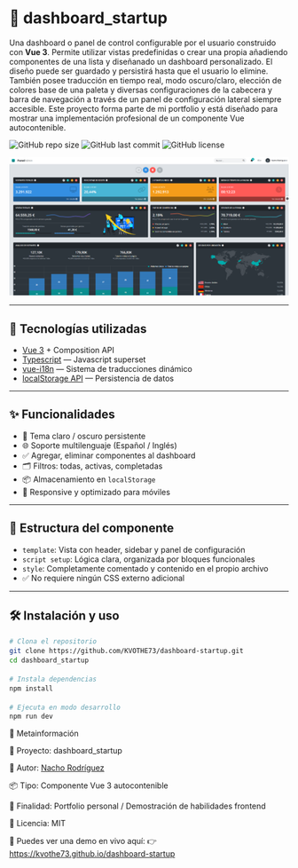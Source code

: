 # 📘 dashboard_startup

Una dashboard o panel de control configurable por el usuario construido con **Vue 3**. Permite utilizar vistas predefinidas o crear una propia añadiendo componentes de una lista y diseñanado un dashboard personalizado. El diseño puede ser guardado y persistirá hasta que el usuario lo elimine. También posee traducción en tiempo real, modo oscuro/claro, elección de colores base de una paleta y diversas configuraciones de la cabecera y barra de navegación a través de un panel de configuración lateral siempre accesible.
Este proyecto forma parte de mi portfolio y está diseñado para mostrar una implementación profesional de un componente Vue autocontenible.

![GitHub repo size](https://img.shields.io/github/repo-size/KVOTHE73/dashboard-startup)
![GitHub last commit](https://img.shields.io/github/last-commit/KVOTHE73/dashboard-startup)
![GitHub license](https://img.shields.io/github/license/KVOTHE73/dashboard-startup)

![Vista del editor](./public/dashboardPreview.png)

---

## 🚀 Tecnologías utilizadas

- [Vue 3](https://vuejs.org/) + Composition API
- [Typescript](https://www.typescriptlang.org/) — Javascript superset
- [vue-i18n](https://github.com/markedjs/marked) — Sistema de traducciones dinámico
- [localStorage API](https://highlightjs.org/) — Persistencia de datos

---

## ✨ Funcionalidades

- 🎨 Tema claro / oscuro persistente
- 🌐 Soporte multilenguaje (Español / Inglés)
- ✅ Agregar, eliminar componentes al dashboard
- 🗂️ Filtros: todas, activas, completadas
- 📦 Almacenamiento en `localStorage`
- 📱 Responsive y optimizado para móviles

---

## 🧩 Estructura del componente

- `template`: Vista con header, sidebar y panel de configuración
- `script setup`: Lógica clara, organizada por bloques funcionales
- `style`: Completamente comentado y contenido en el propio archivo
- ✅ No requiere ningún CSS externo adicional

---

## 🛠️ Instalación y uso

```bash
# Clona el repositorio
git clone https://github.com/KVOTHE73/dashboard-startup.git
cd dashboard_startup

# Instala dependencias
npm install

# Ejecuta en modo desarrollo
npm run dev
```

📅 Metainformación

📁 Proyecto: dashboard_startup

🧠 Autor: [Nacho Rodríguez](https://www.nacho-rodriguez.com)

📦 Tipo: Componente Vue 3 autocontenible

🎯 Finalidad: Portfolio personal / Demostración de habilidades frontend

🔗 Licencia: MIT

📣 Puedes ver una demo en vivo aquí:
👉 https://kvothe73.github.io/dashboard-startup
